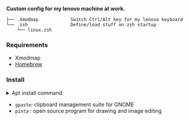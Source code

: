 **Custom config for my lenovo machine at work.**

    ├── .Xmodmap            Switch Ctrl/Alt key for my lenovo keyboard
    └── .zsh                Define/load stuff on zsh startup
        └── linux.zsh

### Requirements

- Xmodmap
- [Homebrew](https://brew.sh/)

### Install

<details>
<summary>Apt install command</summary>
<p>

```sh
# gpaste
sudo add-apt-repository ppa:webupd8team/gnome3
sudo apt-get update
sudo apt-get install gnome-shell-extensions-gpaste
    
sudo apt install pinta
```

</p>
</details>  

- `gpaste`: clipboard management suite for GNOME
- `pinta` : open source program for drawing and image editing
